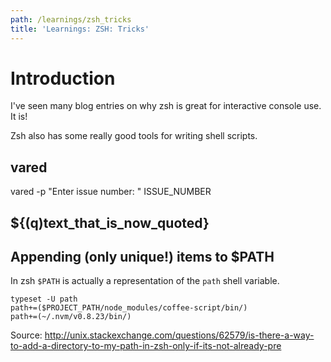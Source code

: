 ```yaml
---
path: /learnings/zsh_tricks
title: 'Learnings: ZSH: Tricks'
---
```

Introduction
===================

I've seen many blog entries on why zsh is great for interactive console use. It is!

Zsh also has some really good tools for writing shell scripts.

vared
-------------

 vared -p "Enter issue number: " ISSUE_NUMBER
 
 
${(q)text_that_is_now_quoted}
-----------

Appending (only unique!) items to $PATH
-------------

In zsh `$PATH` is actually a representation of the `path` shell variable.

    typeset -U path  
    path+=($PROJECT_PATH/node_modules/coffee-script/bin/)
    path+=(~/.nvm/v0.8.23/bin/)

Source: http://unix.stackexchange.com/questions/62579/is-there-a-way-to-add-a-directory-to-my-path-in-zsh-only-if-its-not-already-pre


